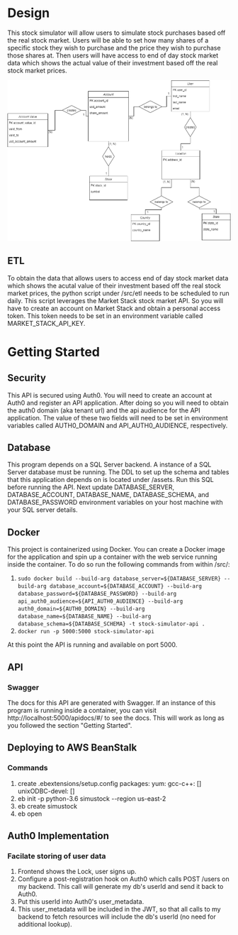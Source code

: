 # Design
This stock simulator will allow users to simulate stock purchases based off the real stock market. 
Users will be able to set how many shares of a specific stock they wish to purchase and the price they wish to purchase those shares at.
Then users will have access to end of day stock market data which shows the actual value of their investment based off the real stock market prices.

![](./assets/data_model.png)  

## ETL
To obtain the data that allows users to access end of day stock market data which shows the acutal value of their investment based off the real stock market prices, the python script under /src/etl needs to be scheduled to run daily. This script leverages the Market Stack stock market API. So you will have to create an account on Market Stack and obtain a personal access token. This token needs to be set in an environment variable called MARKET_STACK_API_KEY.

# Getting Started
## Security
This API is secured using Auth0. You will need to create an account at Auth0 and register an API application. After doing so you will need to obtain the auth0 domain (aka tenant url) and the api audience for the API application. The value of these two fields will need to be set in environment variables called AUTH0_DOMAIN and API_AUTH0_AUDIENCE, respectively.

## Database
This program depends on a SQL Server backend. A instance of a SQL Server database must be running. The DDL to set up the schema and tables that this application depends on is located under /assets. Run this SQL before running the API. Next update DATABASE_SERVER, DATABASE_ACCOUNT, DATABASE_NAME, DATABASE_SCHEMA, and DATABASE_PASSWORD environment variables on your host machine with your SQL server details.
## Docker
This project is containerized using Docker. You can create a Docker image for the application and spin up a container with the web service running inside the container. To do so run the following commands from within /src/:
1) `sudo docker build --build-arg database_server=${DATABASE_SERVER} --build-arg database_account=${DATABASE_ACCOUNT} --build-arg database_password=${DATABASE_PASSWORD} --build-arg api_auth0_audience=${API_AUTH0_AUDIENCE} --build-arg auth0_domain=${AUTH0_DOMAIN} --build-arg database_name=${DATABASE_NAME} --build-arg database_schema=${DATABASE_SCHEMA} -t stock-simulator-api .` 
2) `docker run -p 5000:5000 stock-simulator-api`

At this point the API is running and available on port 5000.

## API
### Swagger
The docs for this API are generated with Swagger. If an instance of this program is running inside a container, you can visit http://localhost:5000/apidocs/#/ to see the docs. This will work as long as you followed the section "Getting Started".

## Deploying to AWS BeanStalk
### Commands
1) create .ebextensions/setup.config
packages:
  yum:
    gcc-c++: []
    unixODBC-devel: []
2) eb init -p python-3.6 simustock --region us-east-2
3) eb create simustock
4) eb open

## Auth0 Implementation
### Facilate storing of user data
1) Frontend shows the Lock, user signs up.
2) Configure a post-registration hook on Auth0 which calls POST /users on my backend. This call will generate my db's userId and send it back to Auth0.
3) Put this userId into Auth0's user_metadata.
4) This user_metadata will be included in the JWT, so that all calls to my backend to fetch resources will include the db's userId (no need for additional lookup).